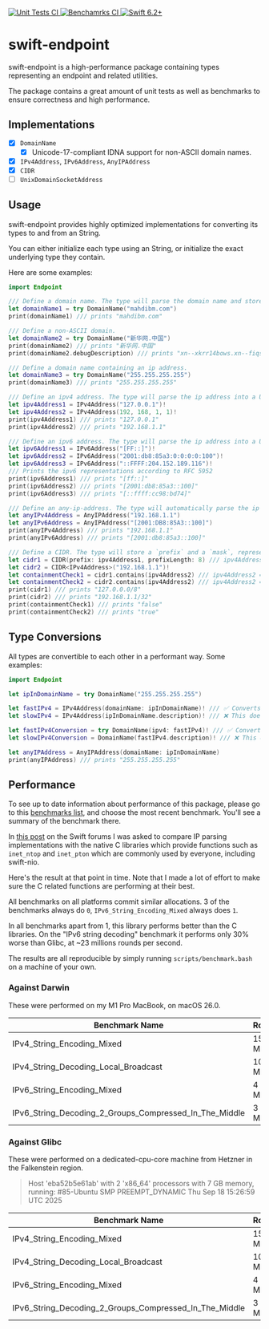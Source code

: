 <p>
    <a href="https://github.com/swift-dns/swift-endpoint/actions/workflows/unit-tests.yml">
        <img
            src="https://img.shields.io/github/actions/workflow/status/swift-dns/swift-endpoint/unit-tests.yml?event=push&style=plastic&logo=github&label=unit-tests&logoColor=%23ccc"
            alt="Unit Tests CI"
        >
    </a>
    <a href="https://github.com/swift-dns/swift-endpoint/actions/workflows/benchmarks.yml">
        <img
            src="https://img.shields.io/github/actions/workflow/status/swift-dns/swift-endpoint/benchmarks.yml?event=push&style=plastic&logo=github&label=benchmarks&logoColor=%23ccc"
            alt="Benchamrks CI"
        >
    </a>
    <a href="https://swift.org">
        <img
            src="https://design.vapor.codes/images/swift62up.svg"
            alt="Swift 6.2+"
        >
    </a>
</p>

# swift-endpoint

swift-endpoint is a high-performance package containing types representing an endpoint and related utilities.

The package contains a great amount of unit tests as well as benchmarks to ensure correctness and high performance.

## Implementations

- [x] `DomainName`
  - [x] Unicode-17-compliant IDNA support for non-ASCII domain names.
- [x] `IPv4Address`, `IPv6Address`, `AnyIPAddress`
- [x] `CIDR`
- [ ] `UnixDomainSocketAddress`

## Usage

swift-endpoint provides highly optimized implementations for converting its types to and from an String.

You can either initialize each type using an String, or initialize the exact underlying type they contain.

Here are some examples:

```swift
import Endpoint

/// Define a domain name. The type will parse the domain name and store it in DNS wire-format internally.
let domainName1 = try DomainName("mahdibm.com")
print(domainName1) /// prints "mahdibm.com"

/// Define a non-ASCII domain.
let domainName2 = try DomainName("新华网.中国")
print(domainName2) /// prints "新华网.中国"
print(domainName2.debugDescription) /// prints "xn--xkrr14bows.xn--fiqs8s"

/// Define a domain name containing an ip address.
let domainName3 = try DomainName("255.255.255.255")
print(domainName3) /// prints "255.255.255.255"

/// Define an ipv4 address. The type will parse the ip address into a UInt32 internally.
let ipv4Address1 = IPv4Address("127.0.0.1")!
let ipv4Address2 = IPv4Address(192, 168, 1, 1)!
print(ipv4Address1) /// prints "127.0.0.1"
print(ipv4Address2) /// prints "192.168.1.1"

/// Define an ipv6 address. The type will parse the ip address into a UInt128 internally.
let ipv6Address1 = IPv6Address("[FF::]")!
let ipv6Address2 = IPv6Address("2001:db8:85a3:0:0:0:0:100")!
let ipv6Address3 = IPv6Address("::FFFF:204.152.189.116")!
/// Prints the ipv6 representations according to RFC 5952
print(ipv6Address1) /// prints "[ff::]"
print(ipv6Address2) /// prints "[2001:db8:85a3::100]"
print(ipv6Address3) /// prints "[::ffff:cc98:bd74]"

/// Define an any-ip-address. The type will automatically parse the ip address into the corrext type.
let anyIPv4Address = AnyIPAddress("192.168.1.1")
let anyIPv6Address = AnyIPAddress("[2001:DB8:85A3::100]")
print(anyIPv4Address) /// prints "192.168.1.1"
print(anyIPv6Address) /// prints "[2001:db8:85a3::100]"

/// Define a CIDR. The type will store a `prefix` and a `mask`, representing this block of ips.
let cidr1 = CIDR(prefix: ipv4Address1, prefixLength: 8) /// ipv4Address1 == "127.0.0.1"
let cidr2 = CIDR<IPv4Address>("192.168.1.1")!
let containmentCheck1 = cidr1.contains(ipv4Address2) /// ipv4Address2 == "192.168.1.1"
let containmentCheck2 = cidr2.contains(ipv4Address2) /// ipv4Address2 == "192.168.1.1"
print(cidr1) /// prints "127.0.0.0/8"
print(cidr2) /// prints "192.168.1.1/32"
print(containmentCheck1) /// prints "false"
print(containmentCheck2) /// prints "true"
```

## Type Conversions

All types are convertible to each other in a performant way. Some examples:

```swift
import Endpoint

let ipInDomainName = try DomainName("255.255.255.255")

let fastIPv4 = IPv4Address(domainName: ipInDomainName)! /// ✅ Converts the domain into the equivalent ipv4 address
let slowIPv4 = IPv4Address(ipInDomainName.description)! /// ❌ This does work, but has worse performance

let fastIPv4Conversion = try DomainName(ipv4: fastIPv4)! /// ✅ Converts the ipv4 into the equivalent domain name
let slowIPv4Conversion = DomainName(fastIPv4.description)! /// ❌ This does work, but has worse performance

let anyIPAddress = AnyIPAddress(domainName: ipInDomainName)
print(anyIPAddress) /// prints "255.255.255.255"
```

## Performance

To see up to date information about performance of this package, please go to this [benchmarks list](https://github.com/swift-dns/swift-endpoint/actions/workflows/benchmarks.yml?query=branch%3Amain), and choose the most recent benchmark. You'll see a summary of the benchmark there.

In [this post](https://forums.swift.org/t/pitch-standard-network-address-types/82288/11) on the Swift forums I was asked to compare IP parsing implementations with the native C libraries which provide functions such as `inet_ntop` and `inet_pton` which are commonly used by everyone, including swift-nio.

Here's the result at that point in time. Note that I made a lot of effort to make sure the C related functions are performing at their best.

All benchmarks on all platforms commit similar allocations.
3 of the benchmarks always do `0`, `IPv6_String_Encoding_Mixed` always does `1`.

In all benchmarks apart from 1, this library performs better than the C libraries.
On the "IPv6 string decoding" benchmark it performs only 30% worse than Glibc, at ~23 millions rounds per second.

The results are all reproducible by simply running `scripts/benchmark.bash` on a machine of your own.

### Against Darwin

These were performed on my M1 Pro MacBook, on macOS 26.0.

| Benchmark Name                                         | Rounds      | Swift | inet_pton/ntop |
| ------------------------------------------------------ | ----------- | ----- | -------------- |
| IPv4_String_Encoding_Mixed                             | 15 Millions | 153ms | 3036ms         |
| IPv4_String_Decoding_Local_Broadcast                   | 10 Millions | 251ms | 468ms          |
| IPv6_String_Encoding_Mixed                             | 4 Millions  | 281ms | 1473ms         |
| IPv6_String_Decoding_2_Groups_Compressed_In_The_Middle | 3 Millions  | 180ms | 360ms          |

### Against Glibc

These were performed on a dedicated-cpu-core machine from Hetzner in the Falkenstein region.

> Host 'eba52b5e61ab' with 2 'x86_64' processors with 7 GB memory, running:
> #85-Ubuntu SMP PREEMPT_DYNAMIC Thu Sep 18 15:26:59 UTC 2025

| Benchmark Name                                         | Rounds      | Swift | inet_pton/ntop |
| ------------------------------------------------------ | ----------- | ----- | -------------- |
| IPv4_String_Encoding_Mixed                             | 15 Millions | 190ms | 1570ms         |
| IPv4_String_Decoding_Local_Broadcast                   | 10 Millions | 180ms | 240ms          |
| IPv6_String_Encoding_Mixed                             | 4 Millions  | 200ms | 1830ms         |
| IPv6_String_Decoding_2_Groups_Compressed_In_The_Middle | 3 Millions  | 130ms | 100ms          |
